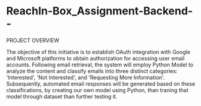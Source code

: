 # ReachIn-Box_Assignment-Backend--
PROJECT OVERVIEW

The objective of this initiative is to establish OAuth integration with Google and Microsoft platforms to obtain authorization for accessing user email accounts. Following email retrieval, the system will employ Python Model to analyze the content and classify emails into three distinct categories: 'Interested', 'Not Interested', and 'Requesting More Information'. Subsequently, automated email responses will be generated based on these classifications, by creating our own model using Python, than traning that model through dataset than further testing it.
